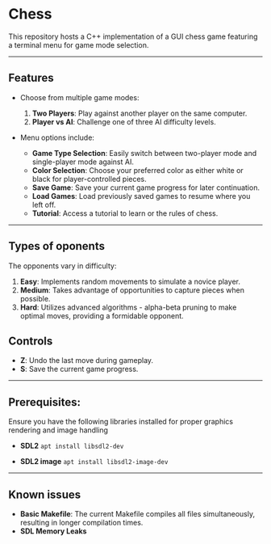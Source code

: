 # Chess

This repository hosts a C++ implementation of a GUI chess game featuring a terminal menu for game mode selection.

---
## Features

* Choose from multiple game modes:
  1) **Two Players**: Play against another player on the same computer.
  2) **Player vs AI**: Challenge one of three AI difficulty levels.

* Menu options include:
  * **Game Type Selection**: Easily switch between two-player mode and single-player mode against AI.
  * **Color Selection**: Choose your preferred color as either white or black for player-controlled pieces.
  * **Save Game**: Save your current game progress for later continuation.
  * **Load Games**: Load previously saved games to resume where you left off.
  * **Tutorial**: Access a tutorial to learn or the rules of chess.

---
## Types of oponents

The opponents vary in difficulty:
  1) **Easy**: Implements random movements to simulate a novice player.
  2) **Medium**: Takes advantage of opportunities to capture pieces when possible.
  3) **Hard**: Utilizes advanced algorithms - alpha-beta pruning to make optimal moves, providing a formidable opponent.

## Controls

 * **Z**: Undo the last move during gameplay.
 * **S**: Save the current game progress.

---
## Prerequisites:

Ensure you have the following libraries installed for proper graphics rendering and image handling

* **SDL2**
`apt install libsdl2-dev`

* **SDL2 image**
`apt install libsdl2-image-dev`

---
## Known issues

* **Basic Makefile**: The current Makefile compiles all files simultaneously, resulting in longer compilation times.
* **SDL Memory Leaks**
